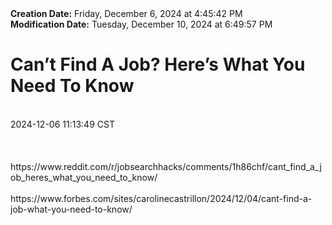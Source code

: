 <div><b>Creation Date:</b> Friday, December 6, 2024 at 4:45:42 PM<br></div>
<div><b>Modification Date:</b> Tuesday, December 10, 2024 at 6:49:57 PM<br></div>
<div><h1>Can’t Find A Job? Here’s What You Need To Know</h1></div>
<div><br></div>
<div> 2024-12-06 11:13:49 CST</div>
<div><br></div>
<div><br></div>
<div><br></div>
<div>https://www.reddit.com/r/jobsearchhacks/comments/1h86chf/cant_find_a_job_heres_what_you_need_to_know/</div>
<div><br></div>
<div>https://www.forbes.com/sites/carolinecastrillon/2024/12/04/cant-find-a-job-what-you-need-to-know/</div>

